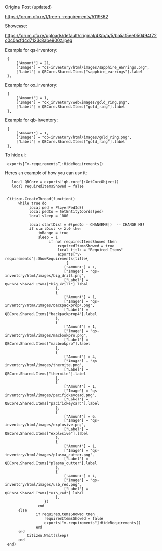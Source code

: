Original Post (updated)

https://forum.cfx.re/t/free-rl-requirements/5119362

Showcase:

https://forum.cfx.re/uploads/default/original/4X/b/a/5/ba5af5ee050494f72c0c0acfd4d7123c8abe9002.jpeg

Example for qs-inventory:

     {
         ["Amount"] = 21,
         ["Image"] = "qs-inventory/html/images/sapphire_earrings.png",
         ["Label"] = QBCore.Shared.Items["sapphire_earrings"].label
     },
Example for ox_inventory:

     {
         ["Amount"] = 1,
         ["Image"] = "ox_inventory/web/images/gold_ring.png",
         ["Label"] = QBCore.Shared.Items["gold_ring"].label
     },
Example for qb-inventory:

     {
         ["Amount"] = 1,
         ["Image"] = "qb-inventory/html/images/gold_ring.png",
         ["Label"] = QBCore.Shared.Items["gold_ring"].label
     },

To hide ui:

     exports[“v-requirements”]:HideRequirements()



Heres an example of how you can use it:

       local QBCore = exports['qb-core']:GetCoreObject()
       local requiredItemsShowed = false


     Citizen.CreateThread(function()
          while true do
               local ped = PlayerPedId()
               local pedCo = GetEntityCoords(ped)
               local sleep = 1000

               local startDist = #(pedCo - CHANGEME])  -- CHANGE ME!
               if startDist <= 2.0 then
                   inRange = true
                   sleep = 1
                        if not requiredItemsShowed then
                            requiredItemsShowed = true
                            local title = "Required Items"
                            exports["v-requirements"]:ShowRequirements(title{
                                {
                               ["Amount"] = 1,
                               ["Image"] = "qs-inventory/html/images/big_drill.png",
                               ["Label"] = QBCore.Shared.Items["big_drill"].label
                           },
                           {
                               ["Amount"] = 1,
                               ["Image"] = "qs-inventory/html/images/backpackprop4.png",
                               ["Label"] = QBCore.Shared.Items["backpackprop4"].label
                           },
                           {
                               ["Amount"] = 1,
                               ["Image"] = "qs-inventory/html/images/macbookpro.png",
                               ["Label"] = QBCore.Shared.Items["macbookpro"].label
                           },
                           {
                               ["Amount"] = 4,
                               ["Image"] = "qs-inventory/html/images/thermite.png",
                               ["Label"] = QBCore.Shared.Items["thermite"].label
                           },
                           {
                               ["Amount"] = 1,
                               ["Image"] = "qs-inventory/html/images/pacifickeycard.png",
                               ["Label"] = QBCore.Shared.Items["pacifickeycard"].label
                           },
                           {
                               ["Amount"] = 6,
                               ["Image"] = "qs-inventory/html/images/explosive.png",
                               ["Label"] = QBCore.Shared.Items["explosive"].label
                           },
                           {
                               ["Amount"] = 1,
                               ["Image"] = "qs-inventory/html/images/plasma_cutter.png",
                               ["Label"] = QBCore.Shared.Items["plasma_cutter"].label
                           },
                           {
                               ["Amount"] = 1,
                               ["Image"] = "qs-inventory/html/images/usb_red.png",
                               ["Label"] = QBCore.Shared.Items["usb_red"].label
                           },       
                      })
                   end
          else
                  if requiredItemsShowed then
                      requiredItemsShowed = false
                      exports["v-requirements"]:HideRequirements()
                  end
          end
              Citizen.Wait(sleep)
          end
     end)
